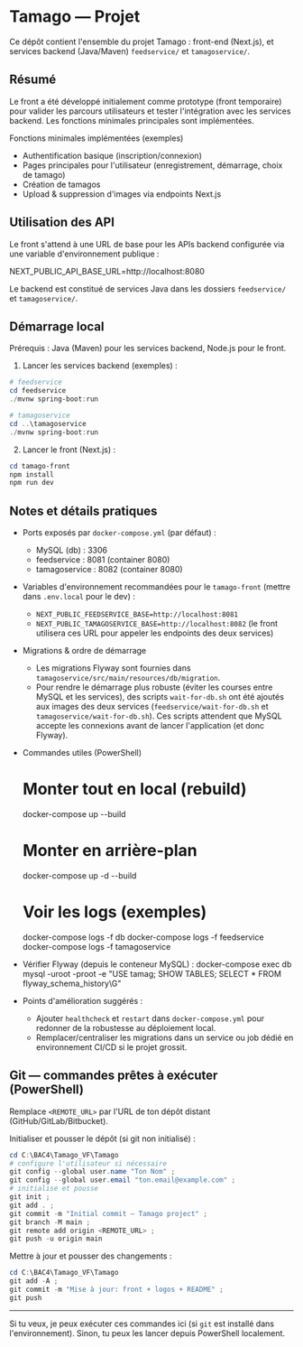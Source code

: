 # Tamago — Projet

Ce dépôt contient l'ensemble du projet Tamago : front-end (Next.js), et services backend (Java/Maven) `feedservice/` et `tamagoservice/`.

Résumé
------
Le front a été développé initialement comme prototype (front temporaire) pour valider les parcours utilisateurs et tester l'intégration avec les services backend. Les fonctions minimales principales sont implémentées.

Fonctions minimales implémentées (exemples)
- Authentification basique (inscription/connexion)
- Pages principales pour l'utilisateur (enregistrement, démarrage, choix de tamago)
- Création de tamagos
- Upload & suppression d'images via endpoints Next.js

Utilisation des API
-------------------
Le front s'attend à une URL de base pour les APIs backend configurée via une variable d'environnement publique :

  NEXT_PUBLIC_API_BASE_URL=http://localhost:8080

Le backend est constitué de services Java dans les dossiers `feedservice/` et `tamagoservice/`.

Démarrage local
----------------
Prérequis : Java (Maven) pour les services backend, Node.js pour le front.

1) Lancer les services backend (exemples) :

```powershell
# feedservice
cd feedservice
./mvnw spring-boot:run

# tamagoservice
cd ..\tamagoservice
./mvnw spring-boot:run
```

2) Lancer le front (Next.js) :

```powershell
cd tamago-front
npm install
npm run dev
```

Notes et détails pratiques
-------------------------

- Ports exposés par `docker-compose.yml` (par défaut) :
  - MySQL (db) : 3306
  - feedservice : 8081 (container 8080)
  - tamagoservice : 8082 (container 8080)

- Variables d'environnement recommandées pour le `tamago-front` (mettre dans `.env.local` pour le dev) :
  - `NEXT_PUBLIC_FEEDSERVICE_BASE=http://localhost:8081`
  - `NEXT_PUBLIC_TAMAGOSERVICE_BASE=http://localhost:8082`
  (le front utilisera ces URL pour appeler les endpoints des deux services)

- Migrations & ordre de démarrage
  - Les migrations Flyway sont fournies dans `tamagoservice/src/main/resources/db/migration`.
  - Pour rendre le démarrage plus robuste (éviter les courses entre MySQL et les services), des scripts `wait-for-db.sh` ont été ajoutés aux images des deux services (`feedservice/wait-for-db.sh` et `tamagoservice/wait-for-db.sh`).
    Ces scripts attendent que MySQL accepte les connexions avant de lancer l'application (et donc Flyway).

- Commandes utiles (PowerShell)

  # Monter tout en local (rebuild)
  docker-compose up --build

  # Monter en arrière-plan
  docker-compose up -d --build

  # Voir les logs (exemples)
  docker-compose logs -f db
  docker-compose logs -f feedservice
  docker-compose logs -f tamagoservice

- Vérifier Flyway (depuis le conteneur MySQL) :
  docker-compose exec db mysql -uroot -proot -e "USE tamag; SHOW TABLES; SELECT * FROM flyway_schema_history\G"

- Points d'amélioration suggérés :
  - Ajouter `healthcheck` et `restart` dans `docker-compose.yml` pour redonner de la robustesse au déploiement local.
  - Remplacer/centraliser les migrations dans un service ou job dédié en environnement CI/CD si le projet grossit.


Git — commandes prêtes à exécuter (PowerShell)
---------------------------------------------
Remplace `<REMOTE_URL>` par l'URL de ton dépôt distant (GitHub/GitLab/Bitbucket).

Initialiser et pousser le dépôt (si git non initialisé) :

```powershell
cd C:\BAC4\Tamago_VF\Tamago
# configure l'utilisateur si nécessaire
git config --global user.name "Ton Nom" ;
git config --global user.email "ton.email@example.com" ;
# initialise et pousse
git init ;
git add . ;
git commit -m "Initial commit — Tamago project" ;
git branch -M main ;
git remote add origin <REMOTE_URL> ;
git push -u origin main
```

Mettre à jour et pousser des changements :

```powershell
cd C:\BAC4\Tamago_VF\Tamago
git add -A ;
git commit -m "Mise à jour: front + logos + README" ;
git push
```

---

Si tu veux, je peux exécuter ces commandes ici (si `git` est installé dans l'environnement). Sinon, tu peux les lancer depuis PowerShell localement.
